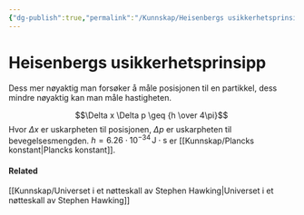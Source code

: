 ```yaml
---
{"dg-publish":true,"permalink":"/Kunnskap/Heisenbergs usikkerhetsprinsipp/","tags":["fysikk"]}
---
```


# Heisenbergs usikkerhetsprinsipp
Dess mer nøyaktig man forsøker å måle posisjonen til en partikkel, dess mindre nøyaktig kan man måle hastigheten.

$$\Delta x \Delta p \geq {h \over 4\pi}$$
Hvor $\Delta x$ er uskarpheten til posisjonen, $\Delta p$ er uskarpheten til bevegelsesmengden. $h=6.26\cdot 10^{-34} \,\mathrm{J\cdot s}$ er [[Kunnskap/Plancks konstant\|Plancks konstant]].

#### Related
[[Kunnskap/Universet i et nøtteskall av Stephen Hawking\|Universet i et nøtteskall av Stephen Hawking]]
